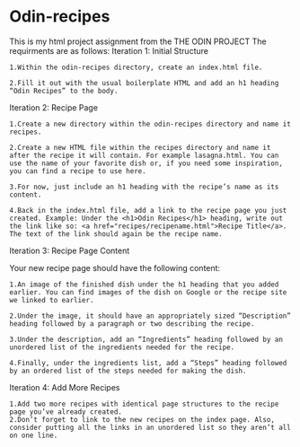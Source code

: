 # Odin-recipes
This is my html project assignment from the THE ODIN PROJECT
The requirments are as follows:
Iteration 1: Initial Structure

    1.Within the odin-recipes directory, create an index.html file.

    2.Fill it out with the usual boilerplate HTML and add an h1 heading “Odin Recipes” to the body.

Iteration 2: Recipe Page

    1.Create a new directory within the odin-recipes directory and name it recipes.

    2.Create a new HTML file within the recipes directory and name it after the recipe it will contain. For example lasagna.html. You can use the name of your favorite dish or, if you need some inspiration, you can find a recipe to use here.

    3.For now, just include an h1 heading with the recipe’s name as its content.

    4.Back in the index.html file, add a link to the recipe page you just created. Example: Under the <h1>Odin Recipes</h1> heading, write out the link like so: <a href="recipes/recipename.html">Recipe Title</a>. The text of the link should again be the recipe name.

Iteration 3: Recipe Page Content

Your new recipe page should have the following content:

    1.An image of the finished dish under the h1 heading that you added earlier. You can find images of the dish on Google or the recipe site we linked to earlier.

    2.Under the image, it should have an appropriately sized “Description” heading followed by a paragraph or two describing the recipe.

    3.Under the description, add an “Ingredients” heading followed by an unordered list of the ingredients needed for the recipe.

    4.Finally, under the ingredients list, add a “Steps” heading followed by an ordered list of the steps needed for making the dish.

Iteration 4: Add More Recipes

    1.Add two more recipes with identical page structures to the recipe page you’ve already created.
    2.Don’t forget to link to the new recipes on the index page. Also, consider putting all the links in an unordered list so they aren’t all on one line.
